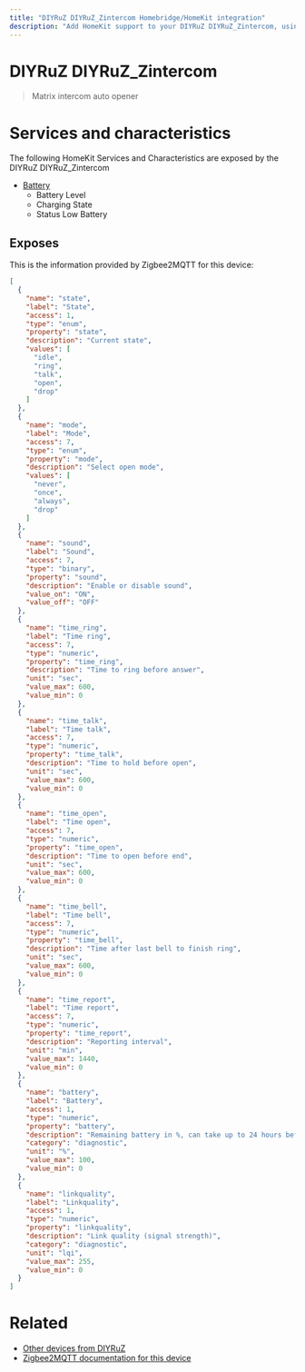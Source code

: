 ```yaml
---
title: "DIYRuZ DIYRuZ_Zintercom Homebridge/HomeKit integration"
description: "Add HomeKit support to your DIYRuZ DIYRuZ_Zintercom, using Homebridge, Zigbee2MQTT and homebridge-z2m."
---
```

<!---
This file has been GENERATED using src/docgen/docgen.ts
DO NOT EDIT THIS FILE MANUALLY!
-->
# DIYRuZ DIYRuZ_Zintercom
> Matrix intercom auto opener


# Services and characteristics
The following HomeKit Services and Characteristics are exposed by
the DIYRuZ DIYRuZ_Zintercom

* [Battery](../../battery.md)
  * Battery Level
  * Charging State
  * Status Low Battery



## Exposes

This is the information provided by Zigbee2MQTT for this device:

```json
[
  {
    "name": "state",
    "label": "State",
    "access": 1,
    "type": "enum",
    "property": "state",
    "description": "Current state",
    "values": [
      "idle",
      "ring",
      "talk",
      "open",
      "drop"
    ]
  },
  {
    "name": "mode",
    "label": "Mode",
    "access": 7,
    "type": "enum",
    "property": "mode",
    "description": "Select open mode",
    "values": [
      "never",
      "once",
      "always",
      "drop"
    ]
  },
  {
    "name": "sound",
    "label": "Sound",
    "access": 7,
    "type": "binary",
    "property": "sound",
    "description": "Enable or disable sound",
    "value_on": "ON",
    "value_off": "OFF"
  },
  {
    "name": "time_ring",
    "label": "Time ring",
    "access": 7,
    "type": "numeric",
    "property": "time_ring",
    "description": "Time to ring before answer",
    "unit": "sec",
    "value_max": 600,
    "value_min": 0
  },
  {
    "name": "time_talk",
    "label": "Time talk",
    "access": 7,
    "type": "numeric",
    "property": "time_talk",
    "description": "Time to hold before open",
    "unit": "sec",
    "value_max": 600,
    "value_min": 0
  },
  {
    "name": "time_open",
    "label": "Time open",
    "access": 7,
    "type": "numeric",
    "property": "time_open",
    "description": "Time to open before end",
    "unit": "sec",
    "value_max": 600,
    "value_min": 0
  },
  {
    "name": "time_bell",
    "label": "Time bell",
    "access": 7,
    "type": "numeric",
    "property": "time_bell",
    "description": "Time after last bell to finish ring",
    "unit": "sec",
    "value_max": 600,
    "value_min": 0
  },
  {
    "name": "time_report",
    "label": "Time report",
    "access": 7,
    "type": "numeric",
    "property": "time_report",
    "description": "Reporting interval",
    "unit": "min",
    "value_max": 1440,
    "value_min": 0
  },
  {
    "name": "battery",
    "label": "Battery",
    "access": 1,
    "type": "numeric",
    "property": "battery",
    "description": "Remaining battery in %, can take up to 24 hours before reported",
    "category": "diagnostic",
    "unit": "%",
    "value_max": 100,
    "value_min": 0
  },
  {
    "name": "linkquality",
    "label": "Linkquality",
    "access": 1,
    "type": "numeric",
    "property": "linkquality",
    "description": "Link quality (signal strength)",
    "category": "diagnostic",
    "unit": "lqi",
    "value_max": 255,
    "value_min": 0
  }
]
```

# Related
* [Other devices from DIYRuZ](../index.md#diyruz)
* [Zigbee2MQTT documentation for this device](https://www.zigbee2mqtt.io/devices/DIYRuZ_Zintercom.html)